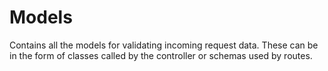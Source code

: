 # Models

Contains all the models for validating incoming request data. These can be in the form of classes called by the controller or schemas used by routes.